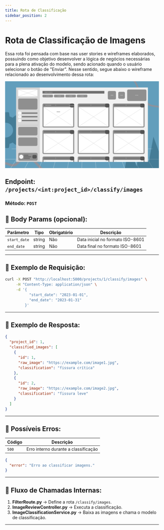 ```yaml
---
title: Rota de Classificação
sidebar_position: 2
---
```


# Rota de Classificação de Imagens

Essa rota foi pensada com base nas user stories e wireframes elaborados, possuindo como objetivo desenvolver a lógica de negócios necessárias para a plena ativação do modelo, sendo acionado quando o usuário selecionar o botão de "Enviar". Nesse sentido, segue abaixo o wireframe relacionado ao desenvolvimento dessa rota:

![Wireframe da tela de revisão de imagens](../../../static/img/wireframe_tela_review.png)

## **Endpoint:** `/projects/<int:project_id>/classify/images`

### **Método:** `POST`

## 🔹 **Body Params (opcional):**

| Parâmetro   | Tipo    | Obrigatório | Descrição                                |
|--------------|---------|-------------|----------------------------------------|
| `start_date` | string  | Não         | Data inicial no formato ISO-8601        |
| `end_date`   | string  | Não         | Data final no formato ISO-8601          |

---

## 🔹 **Exemplo de Requisição:**

```bash
curl -X POST "http://localhost:5000/projects/1/classify/images" \
     -H "Content-Type: application/json" \
     -d '{
           "start_date": "2023-01-01",
           "end_date": "2023-01-31"
         }'
```

---

## 🔹 **Exemplo de Resposta:**

```json
{
  "project_id": 1,
  "classified_images": [
    {
      "id": 1,
      "raw_image": "https://example.com/image1.jpg",
      "classification": "fissura crítica"
    },
    {
      "id": 2,
      "raw_image": "https://example.com/image2.jpg",
      "classification": "fissura leve"
    }
  ]
}
```

---

## 🔹 **Possíveis Erros:**

| Código | Descrição                        |
|---------|--------------------------------|
| `500`   | Erro interno durante a classificação |

```json
{
  "error": "Erro ao classificar imagens."
}
```

---


## 🔄 **Fluxo de Chamadas Internas:**

1. **FilterRoute.py** → Define a rota `/classify/images`.
2. **ImageReviewController.py** → Executa a classificação.
3. **ImageClassificationService.py** → Baixa as imagens e chama o modelo de classificação.

---

